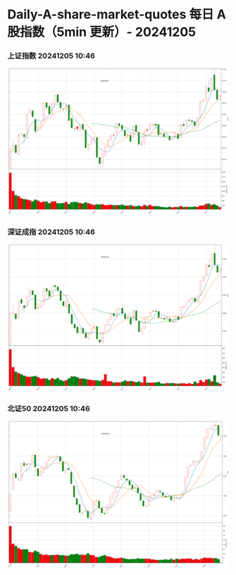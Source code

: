 
# Daily-A-share-market-quotes 每日 A 股指数（5min 更新）- 20241205

### 上证指数 20241205 10:46
![](./fig/2024/12/20241205-sh000001.png)

### 深证成指 20241205 10:46
![](./fig/2024/12/20241205-sz399001.png)

### 北证50 20241205 10:46
![](./fig/2024/12/20241205-bj899050.png)
